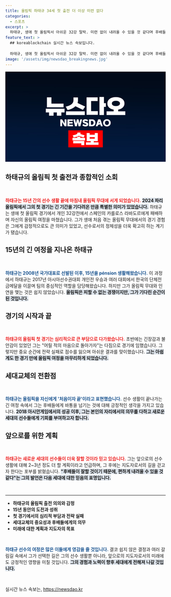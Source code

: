 ```yaml
---
title: 올림픽 하태규 34세 첫 출전 더 이상 미련 없다
categories:
  - 스포츠
excerpt: >
  하태규, 생애 첫 올림픽서 아쉬운 32강 탈락. 미련 없이 내려올 수 있을 것 같다며 후배들에게 바통을 넘기겠다는 결단을 내렸다. 펜싱 남자 플뢰레의 새로운 세대가 온다!
feature_text: >
  ## koreablockchain 실시간 뉴스 속보입니다.

  하태규, 생애 첫 올림픽서 아쉬운 32강 탈락. 미련 없이 내려올 수 있을 것 같다며 후배들에게 바통을 넘기겠다는 결단을 내렸다. 펜싱 남자 플뢰레의 새로운 세대가 온다!
image: '/assets/img/newsdao_breakingnews.jpg'
---
```


<p><img src="/assets/img/newsdao_breakingnews.jpg" alt="koreablockchain 속보" /></p>

<h2 data-ke-size="size26">하태규의 올림픽 첫 출전과 종합적인 소회</h2>

<p data-ke-size="size16">&nbsp;</p>

<p><b><span style="color: #ee2323;">하태규는 15년 간의 선수 생활 끝에 마침내 올림픽 무대에 서게 되었습니다.</span></b> <b><span style="background-color: #21538527;">2024 파리 올림픽에서 그의 첫 경기는 긴 기간을 기다려온 만큼 특별한 의미가 있었습니다.</span></b> 하태규는 생애 첫 올림픽 경기에서 개인 32강전에서 스페인의 카를로스 라바도르에게 패배하며 자신의 올림픽 여정을 마쳤습니다. 그가 생애 처음 겪는 올림픽 무대에서의 경기 경험은 그에게 감정적으로도 큰 의미가 있었고, 선수로서의 정체성을 더욱 확고히 하는 계기가 됐습니다.</p>

<h2 data-ke-size="size26">15년의 긴 여정을 지나온 하태규</h2>

<p data-ke-size="size16">&nbsp;</p>

<p><b><span style="color: #1a5490;">하태규는 2008년 국가대표로 선발된 이후, 15년을 pénsion 생활해왔습니다.</span></b> 이 과정에서 하태규는 2017년 아시아선수권대회 개인전 우승과 여러 대회에서 한국의 단체전 금메달을 이끌며 팀의 중심적인 역할을 담당해왔습니다. 하지만 그가 올림픽 무대와 인연을 맺는 것은 쉽지 않았습니다. <b><span style="background-color: #21538527;">올림픽은 피할 수 없는 경쟁이지만, 그가 기다린 순간이 된 것입니다.</span></b> </p>

<h2 data-ke-size="size26">경기의 시작과 끝</h2>

<p data-ke-size="size16">&nbsp;</p>

<p><b><span style="color: #ee2323;">하태규의 올림픽 첫 경기는 심리적으로 큰 부담으로 다가왔습니다.</span></b> 초반에는 긴장감과 불안감이 있었던 그는 "어릴 적의 마음으로 돌아가자"는 다짐으로 경기에 임했습니다. 그렇지만 중요 순간에 전략 실패로 점수를 잃으며 아쉬운 결과를 맞이했습니다. <b><span style="background-color: #21538527;">그는 아쉽게도 한 경기 만에 올림픽 여정을 마무리하게 되었습니다.</span></b> </p>

<h2 data-ke-size="size26">세대교체의 전환점</h2>

<p data-ke-size="size16">&nbsp;</p>

<p><b><span style="color: #1a5490;">하태규는 올림픽을 자신에게 '처음이자 끝'이라고 표현했습니다.</span></b> 선수 생활이 끝나가는 긴 여정 속에서 그는 후배들에게 바통을 넘기는 것에 대해 긍정적인 생각을 가지고 있습니다. <b><span style="background-color: #21538527;">2018 아시안게임에서의 성공 이후, 그는 본인의 자리에서의 의무를 다하고 새로운 세대의 선수들에게 기회를 부여하고자 합니다.</span></b> </p>

<h2 data-ke-size="size26">앞으로를 위한 계획</h2>

<p data-ke-size="size16">&nbsp;</p>

<p><b><span style="color: #ee2323;">하태규는 새로운 세대의 선수들이 더욱 잘할 것이라 믿고 있습니다.</span></b> 그는 앞으로의 선수 생활에 대해 2~3년 정도 더 할 계획이라고 언급하며, 그 후에는 지도자로서의 길을 걷고자 한다는 포부를 밝혔습니다. <b><span style="background-color: #21538527;">"후배들이 잘할 것이기 때문에, 편하게 내려올 수 있을 것 같다"는 그의 발언은 다음 세대에 대한 믿음의 표명입니다.</span></b></p>

<p data-ke-size="size16">&nbsp;</p>

<hr style="height: 1px; border: none; background: #000;" />

<ul>
    <li><b>하태규의 올림픽 출전 의의와 감정</b></li>
    <li><b>15년 동안의 도전과 성취</b></li>
    <li><b>첫 경기에서의 심리적 부담과 전략 실패</b></li>
    <li><b>세대교체의 중요성과 후배들에게의 의무</b></li>
    <li><b>미래에 대한 계획과 지도자의 목표</b></li>
</ul>

<p data-ke-size="size16">&nbsp;</p>

<p><b><span style="color: #1a5490;">하태규 선수의 여정은 많은 이들에게 영감을 줄 것입니다.</span></b> 결코 쉽지 않은 결정과 여러 갈림길 속에서 그가 선택한 길은 그의 선수 생활뿐 아니라, 앞으로의 지도자로서의 미래에도 긍정적인 영향을 미칠 것입니다. <b><span style="background-color: #21538527;">그의 경험과 노력이 향후 세대에게 전해져 나갈 것입니다.</span></b> </p>

<p data-ke-size="size16">&nbsp;</p>
실시간 뉴스 속보는, <a href="https://newsdao.kr" rel="dofollow">https://newsdao.kr</a>


